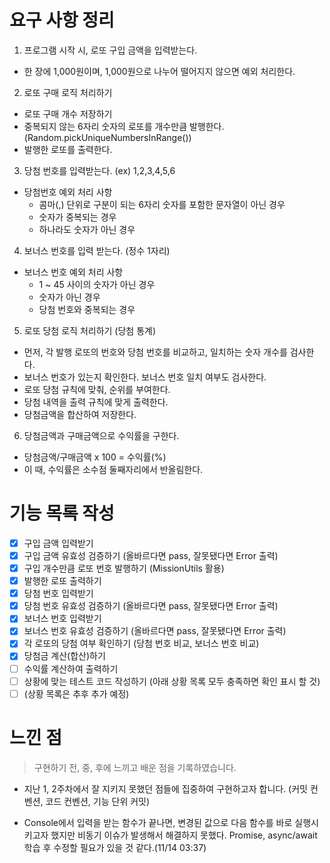 # 요구 사항 정리

1. 프로그램 시작 시, 로또 구입 금액을 입력받는다.

- 한 장에 1,000원이며, 1,000원으로 나누어 떨어지지 않으면 예외 처리한다.

2. 로또 구매 로직 처리하기

- 로또 구매 개수 저장하기
- 중복되지 않는 6자리 숫자의 로또를 개수만큼 발행한다. (Random.pickUniqueNumbersInRange())
- 발행한 로또를 출력한다.

3. 당첨 번호를 입력받는다. (ex) 1,2,3,4,5,6

- 당첨번호 예외 처리 사항
  - 콤마(,) 단위로 구분이 되는 6자리 숫자를 포함한 문자열이 아닌 경우
  - 숫자가 중복되는 경우
  - 하나라도 숫자가 아닌 경우

4. 보너스 번호를 입력 받는다. (정수 1자리)

- 보너스 번호 예외 처리 사항
  - 1 ~ 45 사이의 숫자가 아닌 경우
  - 숫자가 아닌 경우
  - 당첨 번호와 중복되는 경우

5. 로또 당첨 로직 처리하기 (당첨 통계)

- 먼저, 각 발행 로또의 번호와 당첨 번호를 비교하고, 일치하는 숫자 개수를 검사한다.
- 보너스 번호가 있는지 확인한다. 보너스 번호 일치 여부도 검사한다.
- 로또 당첨 규칙에 맞춰, 순위를 부여한다.
- 당첨 내역을 출력 규칙에 맞게 출력한다.
- 당첨금액을 합산하여 저장한다.

6. 당첨금액과 구매금액으로 수익률을 구한다.

- 당첨금액/구매금액 x 100 = 수익률(%)
- 이 때, 수익률은 소수점 둘째자리에서 반올림한다.

# 기능 목록 작성

- [x] 구입 금액 입력받기
- [x] 구입 금액 유효성 검증하기 (올바르다면 pass, 잘못됐다면 Error 출력)
- [x] 구입 개수만큼 로또 번호 발행하기 (MissionUtils 활용)
- [x] 발행한 로또 출력하기
- [x] 당첨 번호 입력받기
- [x] 당첨 번호 유효성 검증하기 (올바르다면 pass, 잘못됐다면 Error 출력)
- [x] 보너스 번호 입력받기
- [x] 보너스 번호 유효성 검증하기 (올바르다면 pass, 잘못됐다면 Error 출력)
- [x] 각 로또의 당첨 여부 확인하기 (당첨 번호 비교, 보너스 번호 비교)
- [x] 당첨금 계산(합산)하기
- [ ] 수익률 계산하여 출력하기
- [ ] 상황에 맞는 테스트 코드 작성하기 (아래 상황 목록 모두 충족하면 확인 표시 할 것)
- [ ] (상황 목록은 추후 추가 예정)

# 느낀 점

> 구현하기 전, 중, 후에 느끼고 배운 점을 기록하였습니다.

- 지난 1, 2주차에서 잘 지키지 못했던 점들에 집중하여 구현하고자 합니다. (커밋 컨벤션, 코드 컨벤션, 기능 단위 커밋)

- Console에서 입력을 받는 함수가 끝나면, 변경된 값으로 다음 함수를 바로 실행시키고자 했지만 비동기 이슈가 발생해서 해결하지 못했다. Promise, async/await 학습 후 수정할 필요가 있을 것 같다.(11/14 03:37)
